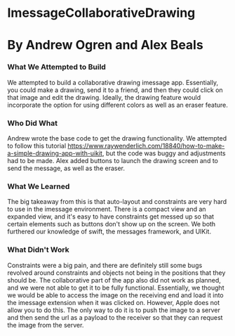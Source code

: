 # ImessageCollaborativeDrawing
# By Andrew Ogren and Alex Beals

### What We Attempted to Build
We attempted to build a collaborative drawing imessage app. Essentially, you could make a drawing, send it to a friend, and then they could click 
on that image and edit the drawing. Ideally, the drawing feature would incorporate the option for using different colors as well as an eraser feature.

### Who Did What
Andrew wrote the base code to get the drawing functionality. We attempted to follow this tutorial https://www.raywenderlich.com/18840/how-to-make-a-simple-drawing-app-with-uikit, but
the code was buggy and adjustments had to be made. Alex added buttons to launch the drawing screen and to send the message, as well as the eraser.

### What We Learned
The big takeaway from this is that auto-layout and constraints are very hard to use in the imessage environment. There is a compact view and
an expanded view, and it's easy to have constraints get messed up so that certain elements such as buttons don't show up on the screen. We both furthered
our knowledge of swift, the messages framework, and UIKit.

### What Didn't Work
Constraints were a big pain, and there are definitely still some bugs revolved around constraints and objects not being in the positions that they
should be. The collaborative part of the app also did not work as planned, and we were not able to get it to be fully functional. Essentially, we thought we would be able to access the image on the receiving end and load it into the imessage extension when it was clicked on. However, Apple does not allow you to do this. The only way to do it is to push the image to a server and then send the url as a payload to the receiver so that they can request the image from the server.
